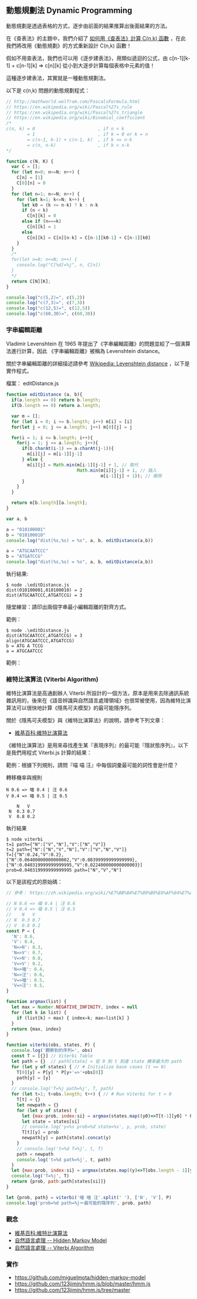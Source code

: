 ## 動態規劃法 Dynamic Programming

動態規劃是透過表格的方式，逐步由前面的結果推算出後面結果的方法。

在《查表法》的主題中，我們介紹了 [如何用《查表法》計算 C(n,k) 函數](https://github.com/cccbook/algjs/wiki/01-tableLookup) ，在此我們將改用《動態規劃》的方式重新設計 C(n,k) 函數！

假如不用查表法，我們也可以用《逐步建表法》，用類似遞迴的公式，由 c[n-1][k-1] + c[n-1][k] => c[n][k] 從小到大逐步計算每個表格中元素的值！

這種逐步建表法，其實就是一種動態規劃法。

以下是 c(n,k) 問題的動態規劃程式：

```js
// http://mathworld.wolfram.com/PascalsFormula.html
// https://en.wikipedia.org/wiki/Pascal%27s_rule
// https://en.wikipedia.org/wiki/Pascal%27s_triangle
// https://en.wikipedia.org/wiki/Binomial_coefficient
/*
c(n, k) = 0                        , if n < k
        = 1                        , if k = 0 or k = n
        = c(n-1, k-1) + c(n-1, k)  , if k <= n-k
        = c(n, n-k)                , if k > n-k
*/

function c(N, K) {
  var C = [];
  for (let n=0; n<=N; n++) {
    C[n] = [1]
    C[0][n] = 0
  }
  for (let n=1; n<=N; n++) {
    for (let k=1; k<=N; k++) {
      let k0 = (k <= n-k) ? k : n-k
      if (n < k)
        C[n][k] = 0
      else if (n===k)
        C[n][k] = 1
      else
        C[n][k] = C[n][n-k] = C[n-1][k0-1] + C[n-1][k0]
    }
  }
  /*
  for(let n=0; n<=N; n++) {
    console.log("C[%d]=%j", n, C[n])
  }
  */
  return C[N][K];
}

console.log("c(5,2)=", c(5,2))
console.log("c(7,3)=", c(7,3))
console.log("c(12,5)=", c(12,5))
console.log("c(60,30)=", c(60,30))
```

### 字串編輯距離

Vladimir Levenshtein 在 1965 年提出了《字串編輯距離》的問題並給了一個演算法進行計算，因此 《字串編輯距離》被稱為 Levenshtein distance。

關於字串編輯距離的詳細描述請參考 [Wikipedia: Levenshtein distance](https://en.wikipedia.org/wiki/Levenshtein_distance) ，以下是實作程式。

檔案： editDistance.js

```js
function editDistance (a, b){
  if(a.length == 0) return b.length; 
  if(b.length == 0) return a.length; 

  var m = [];
  for (let i = 0; i <= b.length; i++) m[i] = [i]
  for(let j = 0; j <= a.length; j++) m[0][j] = j

  for(i = 1; i <= b.length; i++){
    for(j = 1; j <= a.length; j++){
      if(b.charAt(i-1) == a.charAt(j-1)){
        m[i][j] = m[i-1][j-1]
      } else {
        m[i][j] = Math.min(m[i-1][j-1] + 1, // 取代
                           Math.min(m[i][j-1] + 1, // 插入
                                    m[i-1][j] + 1)); // 刪除
      }
    }
  }

  return m[b.length][a.length];
}

var a, b

a = "010100001"
b = "010100010"
console.log("dist(%s,%s) = %s", a, b, editDistance(a,b))

a = "ATGCAATCCC"
b = "ATGATCCG"
console.log("dist(%s,%s) = %s", a, b, editDistance(a,b))
```

執行結果:

```
$ node .\editDistance.js
dist(010100001,010100010) = 2
dist(ATGCAATCCC,ATGATCCG) = 3
```

隨堂練習：請印出兩個字串最小編輯距離的對齊方式。

範例： 
```
$ node .\editDistance.js
dist(ATGCAATCCC,ATGATCCG) = 3
align(ATGCAATCCC,ATGATCCG)
b = ATG A TCCG
a = ATGCAATCCC 
```

範例：

### 維特比演算法 (Viterbi Algorithm)

維特比演算法是高通創辦人 Viterbi 所設計的一個方法，原本是用來去除通訊系統雜訊用的，後來在《語音辨識與自然語言處理領域》也很常被使用，因為維特比演算法可以很快地計算《隱馬可夫模型》的最可能隱序列。

關於《隱馬可夫模型》與《維特比演算法》的說明，請參考下列文章：

* [維基百科:維特比演算法](https://zh.wikipedia.org/wiki/%E7%BB%B4%E7%89%B9%E6%AF%94%E7%AE%97%E6%B3%95)

《維特比演算法》是用來尋找產生某『表現序列』的最可能『隱狀態序列』，以下是我們用程式 Viterbi.js 計算的結果：

範例：根據下列規則，請問『喵 喵 汪』中每個詞彙最可能的詞性會是什麼？

轉移機率與規則

```
N 0.6 => 喵 0.4 | 汪 0.6
V 0.4 => 喵 0.5 | 汪 0.5

    N   V
 N  0.3 0.7
 V  0.8 0.2
```

執行結果

```
$ node viterbi
t=1 path={"N":["V","N"],"V":["N","V"]}
t=2 path={"N":["N","V","N"],"V":["V","N","V"]}
T=[{"N":0.24,"V":0.2},{"N":0.06400000000000002,"V":0.08399999999999999},{"N":0.040319999999999995,"V":0.022400000000000003}]
prob=0.040319999999999995 path=["N","V","N"]
```

以下是該程式的原始碼：

```js
// 參考： https://zh.wikipedia.org/wiki/%E7%BB%B4%E7%89%B9%E6%AF%94%E7%AE%97%E6%B3%95

// N 0.6 => 喵 0.4 | 汪 0.6
// V 0.4 => 喵 0.5 | 汪 0.5
//    N   V
// N  0.3 0.7
// V  0.8 0.2
const P = {
  'N': 0.6,
  'V': 0.4,
  'N=>N': 0.3,
  'N=>V': 0.7,
  'V=>N': 0.8,
  'V=>V': 0.2,
  'N=>喵': 0.4,
  'N=>汪': 0.6,
  'V=>喵': 0.5,
  'V=>汪': 0.5,
}

function argmax(list) {
  let max = Number.NEGATIVE_INFINITY, index = null
  for (let k in list) {
    if (list[k] > max) { index=k; max=list[k] }
  }
  return {max, index}
}

function viterbi(obs, states, P) {
  console.log('觀察到的序列=', obs)
  const T = [{}] // Viterbi Table
  let path = {}  // path[state] = 從 0 到 t 到達 state 機率最大的 path
  for (let y of states) { // # Initialize base cases (t == 0)
    T[0][y] = P[y] * P[y+'=>'+obs[0]]
    path[y] = [y]
  }
  // console.log('T=%j path=%j', T, path)
  for (let t=1; t<obs.length; t++) { // # Run Viterbi for t > 0
    T[t] = {}
    let newpath = {}
    for (let y of states) {
      let {max:prob, index:si} = argmax(states.map((y0)=>T[t-1][y0] * P[y0+'=>'+y] * P[y+'=>'+obs[t]]))
      let state = states[si]
      // console.log('y=%s prob=%d state=%s', y, prob, state)
      T[t][y] = prob
      newpath[y] = path[state].concat(y)
    }
    // console.log('t=%d T=%j', t, T)
    path = newpath
    console.log('t=%d path=%j', t, path)
  }
  let {max:prob, index:si} = argmax(states.map((y)=>T[obs.length - 1][y]))
  console.log('T=%j', T)
  return {prob, path:path[states[si]]}
}

let {prob, path} = viterbi('喵 喵 汪'.split(' '), ['N', 'V'], P)
console.log('prob=%d path=%j＝最可能的隱序列', prob, path)
```

### 觀念

* [維基百科:維特比演算法](https://zh.wikipedia.org/wiki/%E7%BB%B4%E7%89%B9%E6%AF%94%E7%AE%97%E6%B3%95)
* [自然語言處理 -- Hidden Markov Model](https://ckmarkoh.github.io/blog/2014/04/03/natural-language-processing-hidden-markov-models/)
* [自然語言處理 -- Viterbi Algorithm](https://ckmarkoh.github.io/blog/2014/04/06/natural-language-processing-viterbi-algorithm/)

### 實作

* https://github.com/miguelmota/hidden-markov-model
* https://github.com/123jimin/hmm.js/blob/master/hmm.js
* https://github.com/123jimin/hmm.js/tree/master







 


